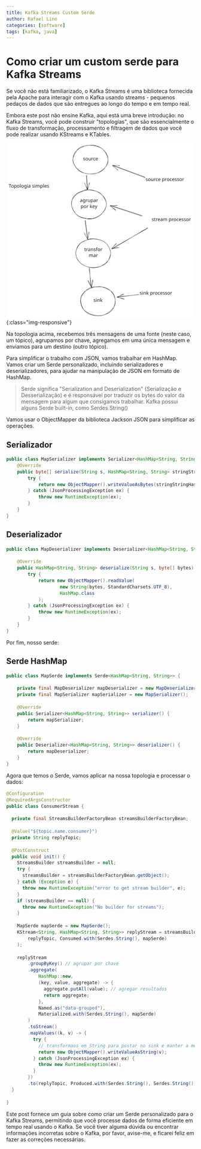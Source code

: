 ```yaml
---
title: Kafka Streams Custom Serde
author: Rafael Lino
categories: [software]
tags: [kafka, java]
---
```


# Como criar um custom serde para Kafka Streams

<p>Se você não está familiarizado, o Kafka Streams é uma biblioteca fornecida pela Apache para interagir com o Kafka usando streams - pequenos pedaços de dados que são entregues ao longo do tempo e em tempo real.</p>

<p>Embora este post não ensine Kafka, aqui está uma breve introdução: no Kafka Streams, você pode construir "topologias", que são essencialmente o fluxo de transformação, processamento e filtragem de dados que você pode realizar usando KStreams e KTables.</p>

![kafka_simple_topology](/assets/img/kafka_example.svg){:class="img-responsive"}

<p>Na topologia acima, recebemos três mensagens de uma fonte (neste caso, um tópico), agrupamos por chave, agregamos em uma única mensagem e enviamos para um destino (outro tópico).</p>

<p>Para simplificar o trabalho com JSON, vamos trabalhar em HashMap. Vamos criar um Serde personalizado, incluindo serializadores e deserializadores, para ajudar na manipulação de JSON em formato de HashMap.</p>

> Serde significa "Serialization and Deserialization" (Serialização e Desserialização) e é responsável por traduzir os bytes do valor da mensagem para algum que consigamos trabalhar. Kafka possui alguns Serde built-in, como Serdes.String()

<p>Vamos usar o ObjectMapper da biblioteca Jackson JSON para simplificar as operações.</p>

## Serializador


```java
public class MapSerializer implements Serializer<HashMap<String, String>> {
    @Override
    public byte[] serialize(String s, HashMap<String, String> stringStringHashMap) {
        try {
            return new ObjectMapper().writeValueAsBytes(stringStringHashMap);
        } catch (JsonProcessingException ex) {
            throw new RuntimeException(ex);
        }
    }
}
```

## Deserializador

```java
public class MapDeserializer implements Deserializer<HashMap<String, String>> {

    @Override
    public HashMap<String, String> deserialize(String s, byte[] bytes) {
        try {
            return new ObjectMapper().readValue(
                    new String(bytes, StandardCharsets.UTF_8),
                    HashMap.class
            );
        } catch (JsonProcessingException ex) {
            throw new RuntimeException(ex);
        }
    }
}
```

<p>Por fim, nosso serde:</p>

## Serde HashMap

```java
public class MapSerde implements Serde<HashMap<String, String>> {

    private final MapDeserializer mapDeserializer = new MapDeserializer();
    private final MapSerializer mapSerializer = new MapSerializer();

    @Override
    public Serializer<HashMap<String, String>> serializer() {
        return mapSerializer;
    }

    @Override
    public Deserializer<HashMap<String, String>> deserializer() {
        return mapDeserializer;
    }
}
```

<p>Agora que temos o Serde, vamos aplicar na nossa topologia e processar o dados:</p>

```java
@Configuration
@RequiredArgsConstructor
public class ConsumerStream {
  
  private final StreamsBuilderFactoryBean streamsBuilderFactoryBean;

  @Value("${topic.name.consumer}")
  private String replyTopic;

  @PostConstruct
  public void init() {
    StreamsBuilder streamsBuilder = null;
    try {
      streamsBuilder = streamsBuilderFactoryBean.getObject();
    } catch (Exception e) {
      throw new RuntimeException("error to get stream builder", e);
    }
    if (streamsBuilder == null) {
      throw new RuntimeException("No builder for streams");
    }

    MapSerde mapSerde = new MapSerde();
    KStream<String, HashMap<String, String>> replyStream = streamsBuilder.stream(
        replyTopic, Consumed.with(Serdes.String(), mapSerde)
    );

    replyStream
        .groupByKey() // agrupar por chave
        .aggregate(
            HashMap::new,
            (key, value, aggregate) -> {
              aggregate.putAll(value); // agregar resultados
              return aggregate;
            },
            Named.as("data-grouped"),
            Materialized.with(Serdes.String(), mapSerde)
        )
        .toStream()
        .mapValues((k, v) -> {
          try {
            // transformaos em String para postar no sink e manter a mensagem no mesmo formato
            return new ObjectMapper().writeValueAsString(v); 
          } catch (JsonProcessingException ex) {
            throw new RuntimeException(ex);
          }
        })
        .to(replyTopic, Produced.with(Serdes.String(), Serdes.String()));
  }

}
```

Este post fornece um guia sobre como criar um Serde personalizado para o Kafka Streams, permitindo que você processe dados de forma eficiente em tempo real usando o Kafka. Se você tiver alguma dúvida ou encontrar informações incorretas sobre o Kafka, por favor, avise-me, e ficarei feliz em fazer as correções necessárias.